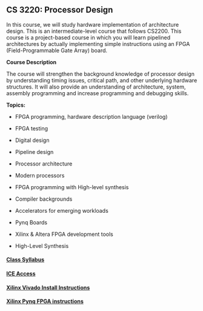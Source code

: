 

## CS 3220: Processor Design 

In this course, we will study hardware implementation of architecture design. This is an intermediate-level course that follows CS2200. This course is a project-based course in which you will learn pipelined architectures by actually implementing simple instructions using an FPGA (Field-Programmable Gate Array) board. 

**Course Description**

 The course will strengthen the background knowledge of processor design by understanding timing issues, critical path, and other underlying hardware structures. It will also provide an understanding of architecture, system, assembly programming and increase programming and debugging skills. 

 

**Topics:**

- FPGA programming, hardware description language (verilog)

- FPGA testing 

- Digital design 

- Pipeline design 

- Processor architecture 

- Modern processors

- FPGA programming with High-level synthesis

- Compiler backgrounds 

- Accelerators for emerging workloads

- Pynq Boards

- Xilinx & Altera FPGA development tools

- High-Level Synthesis 

#### [Class Syllabus](Fall_2022/syllabus.md)

#### [ICE Access](access_vm_steps/access_vm_doc.md)

#### [Xilinx Vivado Install Instructions](Vivado_Installation_Steps/vivado_install_steps.md)

#### [Xilinx Pynq FPGA instructions](access_pynq_boards\access_pynq_doc.md)
